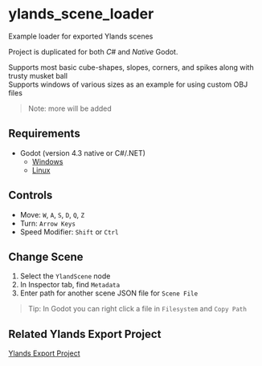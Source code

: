 # ylands_scene_loader
Example loader for exported Ylands scenes

Project is duplicated for both *C#* and *Native* Godot.

Supports most basic cube-shapes, slopes, corners, and spikes along with trusty musket ball<br/>
Supports windows of various sizes as an example for using custom OBJ files
> Note: more will be added

## Requirements
* Godot (version 4.3 native or C#/.NET)
  * [Windows](https://godotengine.org/download/windows/)
  * [Linux](https://godotengine.org/download/linux/)

## Controls
* Move: `W`, `A`, `S`, `D`, `Q`, `Z`
* Turn: `Arrow Keys`
* Speed Modifier: `Shift` or `Ctrl`

## Change Scene
1. Select the `YlandScene` node
1. In Inspector tab, find `Metadata`
1. Enter path for another scene JSON file for `Scene File`
  > Tip: In Godot you can right click a file in `Filesystem` and `Copy Path`

## Related Ylands Export Project
[Ylands Export Project](https://github.com/BinarySemaphore/ylands_exporter)
